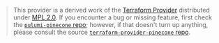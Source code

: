 > This provider is a derived work of the [Terraform Provider](https://github.com/terraform-providers/terraform-provider-pinecone)
> distributed under [MPL 2.0](https://www.mozilla.org/en-US/MPL/2.0/). If you encounter a bug or missing feature,
> first check the [`pulumi-pinecone` repo](/issues); however, if that doesn't turn up anything,
> please consult the source [`terraform-provider-pinecone` repo](https://github.com/terraform-providers/terraform-provider-pinecone/issues).

